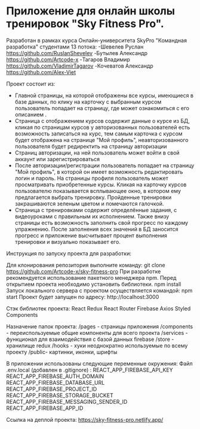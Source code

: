 # Приложение для онлайн школы тренировок "Sky Fitness Pro". 

Разработан в рамках курса Онлайн-университета SkyPro "Командная разработка" студентами 13 потока:
-Шевелев Руслан https://github.com/RuslanShevelev
-Бутылев Александр https://github.com/Artcode-x
-Тагаров Владимир https://github.com/VladimirTagarov
-Кочеватов Александр https://github.com/Alex-Viet

Проект состоит из: 
- Главной страницы, на которой отображены все курсы, имеющиеся в базе данных, по клику на карточку с выбранным курсом пользователь попадает на страницу, где может ознакомиться с его описанием .
- Страница с отображением курсов содержит данные о курсе из БД, кликая по страницам курсов у авторизованных пользователей есть возможность записаться на курс, тем самым карточка с курсом будет отображена на странице "Мой профиль", неавторизованного пользователя будет редиректить на страницу авторизации
- Страниц авторизации, на ней пользователь может войти в свой аккаунт или зарегистрироваться
- После авторизации/регистрации пользователь попадает на страницу "Мой профиль",  в которой он имеет возможность редактировать логин и пароль. На страницы профиля пользователь может просматривать приобретенные курсы. Кликая на карточку курсов пользователю показывается всплывающее окно, в котором ему предлагается выбрать тренировку. Пройденные тренировки закрашиваются зеленым цветом и помечаются галочкой.
- Страница с тренировками содержит определённые задания, с видеоуроками с правильным их исполнением. Также внизу страницы есть возможность заполнить свой прогресс по каждому упражнению. После заполнения всех значений в БД заносится прогресс и приложение высчитывает процент выполнения тренировки и визуально показывает его.

Инструкция по запуску проекта для разработки:

Для клонирования репозитория выполните команду:
git clone https://github.com/Artcode-x/sky-fitness-pro
При разработке рекомендуется использование пакетного менеджера npm.
Перед открытием проекта необходимо установить библиотеки.
npm install
Запуск локального сервера с проектом осуществляется командой:
npm start
Проект будет запущен по адресу: http://localhost:3000

Стэк библиотек проекта:
React
Redux
React Router
Firebase
Axios
Styled Components

Назначение папок проекта:
/pages  - страницы приложения
/components  - переиспользуемые общие компоненты для всего проекта
/services  - функционал для взаимодействия с базой данных  firebase
/store  - хранилище redux
/hooks - хуки неоднократно используемые по всему проекту
/public- картинки, иконки, шрифты

В приложении использованы следующие переменные окружения: 
Файл .env.local (добавлен в .gitignore) :
REACT_APP_FIREBASE_API_KEY
REACT_APP_FIREBASE_AUTH_DOMAIN
REACT_APP_FIREBASE_DATABASE_URL
REACT_APP_FIREBASE_PROJECT_ID
REACT_APP_FIREBASE_STORAGE_BUCKET
REACT_APP_FIREBASE_MESSAGING_SENDER_ID 
REACT_APP_FIREBASE_APP_ID

Ссылка на деплой проекта: https://sky-fitness-pro.netlify.app/

